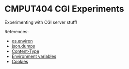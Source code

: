 # CMPUT404 CGI Experiments

Experimenting with CGI server stuff!

References:
* [os.environ](https://www.geeksforgeeks.org/python-os-environ-object/)
* [json.dumps](https://www.geeksforgeeks.org/json-dumps-in-python/)
* [Content-Type](https://www.freecodecamp.org/news/what-is-the-correct-content-type-for-json-request-header-mime-type-explained/)
* [Environment variables](https://www.pythonstudio.us/introduction-2/environment-variables.html)
* [Cookies](https://developer.mozilla.org/en-US/docs/Web/HTTP/Cookies)
